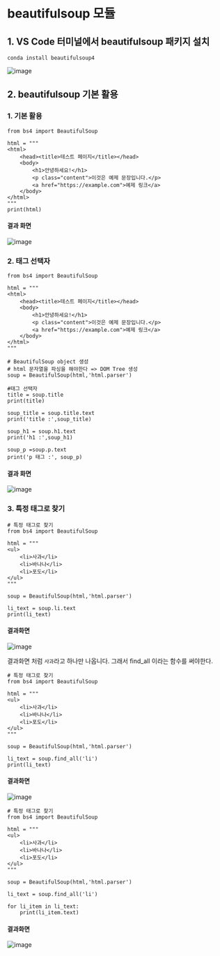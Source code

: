 # beautifulsoup 모듈

## 1. VS Code 터미널에서 beautifulsoup 패키지 설치

```
conda install beautifulsoup4
```
![image](https://github.com/user-attachments/assets/b996aab9-a32f-411c-b51a-c25ccc69fbdc)

## 2. beautifulsoup 기본 활용

### 1. 기본 활용

```
from bs4 import BeautifulSoup

html = """
<html>
    <head><title>테스트 페이지</title></head>
    <body>
        <h1>안녕하세요!</h1>
        <p class="content">이것은 예제 문장입니다.</p>
        <a href="https://example.com">예제 링크</a>
    </body>
</html>
"""
print(html)
```
#### 결과 화면

![image](https://github.com/user-attachments/assets/2870ef60-6b00-4cbe-adf3-423c549e995b)

### 2. 태그 선택자
```
from bs4 import BeautifulSoup

html = """
<html>
    <head><title>테스트 페이지</title></head>
    <body>
        <h1>안녕하세요!</h1>
        <p class="content">이것은 예제 문장입니다.</p>
        <a href="https://example.com">예제 링크</a>
    </body>
</html>
"""

# BeautifulSoup object 생성
# html 문자열을 파싱을 해야한다 => DOM Tree 생성
soup = BeautifulSoup(html,'html.parser')

#태그 선택자
title = soup.title
print(title)

soup_title = soup.title.text
print('title :',soup_title)

soup_h1 = soup.h1.text
print('h1 :',soup_h1)

soup_p =soup.p.text
print('p 태그 :', soup_p)
```

#### 결과 화면

![image](https://github.com/user-attachments/assets/06f6b809-7dc5-4390-89e5-1a411155db93)

### 3. 특정 태그로 찾기
```
# 특정 태그로 찾기
from bs4 import BeautifulSoup

html = """
<ul>
    <li>사과</li>
    <li>바나나</li>
    <li>포도</li>
</ul>
"""

soup = BeautifulSoup(html,'html.parser')

li_text = soup.li.text
print(li_text)
```

#### 결과화면

![image](https://github.com/user-attachments/assets/349401c3-cf35-4e01-8b57-42b2ca8fd732)

결과화면 처럼 `사과`라고 하나만 나옵니다.
그래서 find_all 이라는 함수를 써야한다.

```
# 특정 태그로 찾기
from bs4 import BeautifulSoup

html = """
<ul>
    <li>사과</li>
    <li>바나나</li>
    <li>포도</li>
</ul>
"""

soup = BeautifulSoup(html,'html.parser')

li_text = soup.find_all('li')
print(li_text)
```
#### 결과화면
![image](https://github.com/user-attachments/assets/332231ee-fa7e-4b36-8b29-dc014099692c)

```
# 특정 태그로 찾기
from bs4 import BeautifulSoup

html = """
<ul>
    <li>사과</li>
    <li>바나나</li>
    <li>포도</li>
</ul>
"""

soup = BeautifulSoup(html,'html.parser')

li_text = soup.find_all('li')

for li_item in li_text:
    print(li_item.text)
```

#### 결과화면
![image](https://github.com/user-attachments/assets/0c54071f-7850-4266-be9d-bef2ab7172e0)
